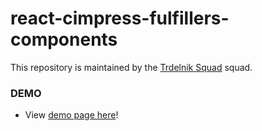# react-cimpress-fulfillers-components

This repository is maintained by the [Trdelnik Squad](mailto:TrdelnikSquad@cimpress.com) squad.

### DEMO
* View [demo page here](https://trdlnk.cimpress.io/demo-fulfillers-components)!